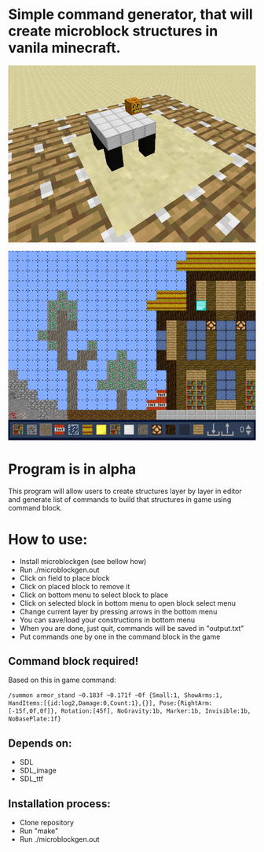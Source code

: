 # Simple command generator, that will create microblock structures in vanila minecraft.

![MicroblockPNG](https://github.com/DoITCreative/microblock-generator-vanila-minecraft/raw/master/docs/preview.png)

![MicroblockPNG](https://github.com/DoITCreative/microblock-generator-vanila-minecraft/raw/master/docs/preview2.png)

# Program is in alpha

This program will allow users to create structures layer by
layer in editor and generate list of commands to build that 
structures in game using command block.

# How to use:
- Install microblockgen (see bellow how)
- Run ./microblockgen.out
- Click on field to place block
- Click on placed block to remove it
- Click on bottom menu to select block to place
- Click on selected block in bottom menu to open block select menu
- Change current layer by pressing arrows in the bottom menu
- You can save/load your constructions in bottom menu
- When you are done, just quit, commands will be saved in "output.txt"
- Put commands one by one in the command block in the game

## Command block required!

Based on this in game command:
```
/summon armor_stand ~0.183f ~0.171f ~0f {Small:1, ShowArms:1, HandItems:[{id:log2,Damage:0,Count:1},{}], Pose:{RightArm:[-15f,0f,0f]}, Rotation:[45f], NoGravity:1b, Marker:1b, Invisible:1b, NoBasePlate:1f}
```

## Depends on:
- SDL
- SDL_image
- SDL_ttf

## Installation process:
- Clone repository
- Run "make"
- Run ./microblockgen.out

